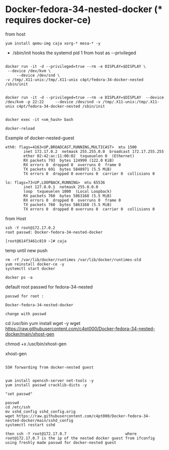 # Docker-fedora-34-nested-docker (* requires docker-ce)
from host

```
yum install qemu-img caja xorg-* mesa-* -y
```


* /sbin/init hooks the systemd pid 1 from host as --privileged

```

docker run -it -d --privileged=true --rm -e DISPLAY=$DISPLAY \
 --device /dev/kvm \
     --device /dev/snd \
-v /tmp/.X11-unix:/tmp/.X11-unix c4pt/fedora-34-docker-nested /sbin/init


docker run -it -d --privileged=true --rm -e DISPLAY=$DISPLAY  --device /dev/kvm -p 22:22     --device /dev/snd -v /tmp/.X11-unix:/tmp/.X11-unix c4pt/fedora-34-docker-nested /sbin/init


docker exec -it <vm_hash> bash

docker-reload

```

Example of docker-nested-guest
```
eth0: flags=4163<UP,BROADCAST,RUNNING,MULTICAST>  mtu 1500
        inet 172.17.0.2  netmask 255.255.0.0  broadcast 172.17.255.255
        ether 02:42:ac:11:00:02  txqueuelen 0  (Ethernet)
        RX packets 793  bytes 124999 (122.0 KiB)
        RX errors 0  dropped 0  overruns 0  frame 0
        TX packets 691  bytes 5840971 (5.5 MiB)
        TX errors 0  dropped 0 overruns 0  carrier 0  collisions 0

lo: flags=73<UP,LOOPBACK,RUNNING>  mtu 65536
        inet 127.0.0.1  netmask 255.0.0.0
        loop  txqueuelen 1000  (Local Loopback)
        RX packets 760  bytes 5863168 (5.5 MiB)
        RX errors 0  dropped 0  overruns 0  frame 0
        TX packets 760  bytes 5863168 (5.5 MiB)
        TX errors 0  dropped 0 overruns 0  carrier 0  collisions 0
```
from Host
```
ssh -Y root@172.17.0.2
root passwd: Docker-fedora-34-nested-docker

[root@614f3461c819 ~]# caja
```

temp until new push

```
rm -rf /var/lib/docker/runtimes /var/lib/docker/runtimes-old
yum reinstall docker-ce -y
systemctl start docker

docker ps -a
```
default root passwd for fedora-34-nested
```
passwd for root : 

Docker-fedora-34-nested-docker

change with passwd 
```


cd /usr/bin
yum install wget -y
wget https://raw.githubusercontent.com/c4pt000/Docker-fedora-34-nested-docker/main/xhost-gen

chmod +x /usr/bin/xhost-gen

xhost-gen
```

SSH forwarding from docker-nested guest


```
```
yum install openssh-server net-tools -y
yum install passwd cracklib-dicts -y

"set passwd"

passwd
cd /etc/ssh
mv sshd_config sshd_config.orig
wget https://raw.githubusercontent.com/c4pt000/Docker-fedora-34-nested-docker/main/sshd_config
systemctl restart sshd
```
   
   ```
 then ssh -Y root@172.17.0.7                          where root@172.17.0.7 is the ip of the nested docker guest from ifconfig
using freshly made passwd for docker-nested guest
```
